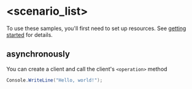 # <scenario_list>

To use these samples, you'll first need to set up resources. See [getting started](https://github.com/Azure/azure-sdk-for-net/blob/main/sdk/cognitivelanguage/Azure.AI.Language.QuestionAnswering.Inference/README.md#getting-started) for details.

## <scenario> asynchronously

You can create a client and call the client's `<operation>` method

<!-- please refer to <https://github.com/Azure/azure-sdk-for-net/main/sdk/template/Azure.Template/samples/Sample1_HelloWorldAsync.md> to write sample readme file. -->
```C# Snippet:Azure_AI_Language_QuestionAnswering_Inference_ScenarioAsync
Console.WriteLine("Hello, world!");
```
